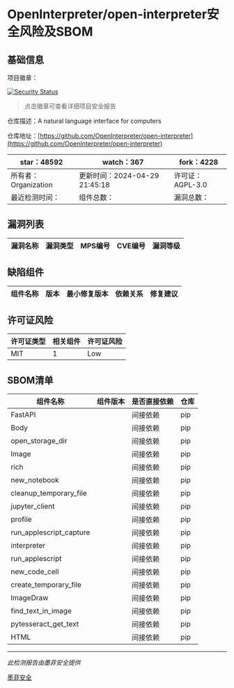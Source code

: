 # OpenInterpreter/open-interpreter安全风险及SBOM

## 基础信息

项目徽章：

[![Security Status](https://www.murphysec.com/platform3/v31/badge/1785381290931113984.svg)](https://www.murphysec.com/console/report/1771258683015733248/1785381290931113984)

> 点击徽章可查看详细项目安全报告

仓库描述：A natural language interface for computers

仓库地址：[https://github.com/OpenInterpreter/open-interpreter](https://github.com/OpenInterpreter/open-interpreter)

| star：48592 | watch：367 | fork：4228 |
| ----------- | -------------- | ------------ |
| 所有者：Organization | 更新时间：2024-04-29 21:45:18 | 许可证：AGPL-3.0 |
| 最近检测时间： | 组件总数： | 漏洞总数： |




## 漏洞列表

| 漏洞名称 | 漏洞类型 | MPS编号 | CVE编号 | 漏洞等级 |
| ------- | ------ | ------- | ------ | ----- |





## 缺陷组件

| 组件名称 | 版本 | 最小修复版本 | 依赖关系 | 修复建议 |
| -------- | ---- | ------------ | -------- | -------- |





## 许可证风险

| 许可证类型 | 相关组件 | 许可证风险 |
| ---------- | -------- | ---------- |
|MIT|1|Low|




## SBOM清单

| 组件名称 | 组件版本 | 是否直接依赖 | 仓库 |
| -------- | -------- | ------------ | ---- |
|FastAPI||间接依赖|pip|
|Body||间接依赖|pip|
|open_storage_dir||间接依赖|pip|
|Image||间接依赖|pip|
|rich||间接依赖|pip|
|new_notebook||间接依赖|pip|
|cleanup_temporary_file||间接依赖|pip|
|jupyter_client||间接依赖|pip|
|profile||间接依赖|pip|
|run_applescript_capture||间接依赖|pip|
|interpreter||间接依赖|pip|
|run_applescript||间接依赖|pip|
|new_code_cell||间接依赖|pip|
|create_temporary_file||间接依赖|pip|
|ImageDraw||间接依赖|pip|
|find_text_in_image||间接依赖|pip|
|pytesseract_get_text||间接依赖|pip|
|HTML||间接依赖|pip|


------

*此检测报告由墨菲安全提供*

[墨菲安全](www.murphysec.com)